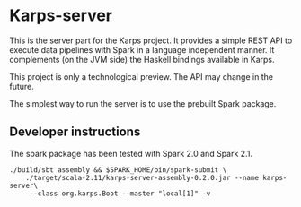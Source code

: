 # Karps-server

This is the server part for the Karps project. It provides a simple REST API to execute
data pipelines with Spark in a language independent manner. It complements (on the JVM side) the
Haskell bindings available in Karps.

This project is only a technological preview. The API may change in the future.

The simplest way to run the server is to use the prebuilt Spark package.

## Developer instructions

The spark package has been tested with Spark 2.0 and Spark 2.1.

```
./build/sbt assembly && $SPARK_HOME/bin/spark-submit \
    ./target/scala-2.11/karps-server-assembly-0.2.0.jar --name karps-server\
     --class org.karps.Boot --master "local[1]" -v
```
